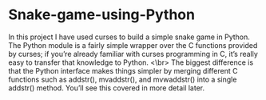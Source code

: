 # Snake-game-using-Python
In this project I have used curses to build a simple snake game in Python.</br>
The Python module is a fairly simple wrapper over the C functions provided by curses; if you’re already familiar with curses programming in C, it’s really easy to transfer that knowledge to Python. <\br>
The biggest difference is that the Python interface makes things simpler by merging different C functions such as addstr(), mvaddstr(), and mvwaddstr() into a single addstr() method. You’ll see this covered in more detail later.
